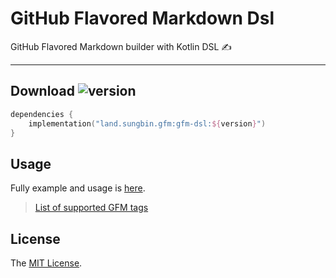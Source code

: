 # GitHub Flavored Markdown Dsl

GitHub Flavored Markdown builder with Kotlin DSL ✍️

---

## Download ![version](https://img.shields.io/maven-central/v/land.sungbin.gfm/gfm-dsl)

```kotlin
dependencies {
    implementation("land.sungbin.gfm:gfm-dsl:${version}")
}
```

## Usage

Fully example and usage is [here](https://github.com/duckie-team/GfmDsl/tree/master/src/test/kotlin/land/sungbin/gfm).

> [List of supported GFM tags](https://github.com/duckie-team/GfmDsl/blob/master/supports.md)

## License

The [MIT License](https://github.com/duckie-team/GfmDsl/blob/master/LICENSE).